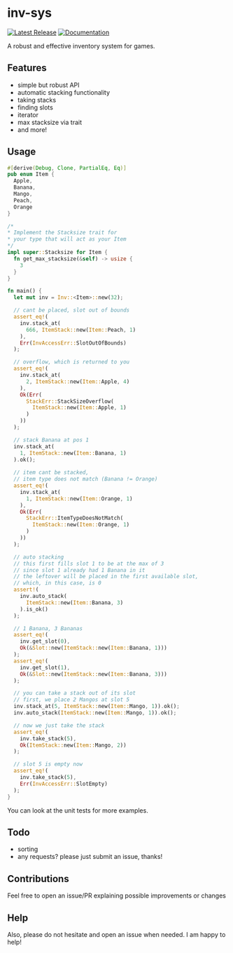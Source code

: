 # inv-sys
[![Latest Release][crates-io-badge]][crates-io-url]
[![Documentation][docs-rs-img]][docs-rs-url]

A robust and effective inventory system for games.

## Features
- simple but robust API
- automatic stacking functionality
- taking stacks
- finding slots
- iterator
- max stacksize via trait
- and more!

## Usage
```rust
#[derive(Debug, Clone, PartialEq, Eq)]
pub enum Item {
  Apple,
  Banana,
  Mango,
  Peach,
  Orange
}

/* 
* Implement the Stacksize trait for 
* your type that will act as your Item
*/
impl super::Stacksize for Item {
  fn get_max_stacksize(&self) -> usize {
    3
  }
}

fn main() {
  let mut inv = Inv::<Item>::new(32);

  // cant be placed, slot out of bounds
  assert_eq!(
    inv.stack_at(
      666, ItemStack::new(Item::Peach, 1)
    ),
    Err(InvAccessErr::SlotOutOfBounds)
  );

  // overflow, which is returned to you
  assert_eq!(
    inv.stack_at(
      2, ItemStack::new(Item::Apple, 4)
    ),
    Ok(Err(
      StackErr::StackSizeOverflow(
        ItemStack::new(Item::Apple, 1)
      )
    ))
  );

  // stack Banana at pos 1
  inv.stack_at(
    1, ItemStack::new(Item::Banana, 1)
  ).ok();
  
  // item cant be stacked, 
  // item type does not match (Banana != Orange)
  assert_eq!(
    inv.stack_at(
      1, ItemStack::new(Item::Orange, 1)
    ),
    Ok(Err(
      StackErr::ItemTypeDoesNotMatch(
        ItemStack::new(Item::Orange, 1)
      )
    ))
  );

  // auto stacking
  // this first fills slot 1 to be at the max of 3
  // since slot 1 already had 1 Banana in it
  // the leftover will be placed in the first available slot,
  // which, in this case, is 0
  assert!(
    inv.auto_stack(
      ItemStack::new(Item::Banana, 3)
    ).is_ok()
  );

  // 1 Banana, 3 Bananas
  assert_eq!(
    inv.get_slot(0), 
    Ok(&Slot::new(ItemStack::new(Item::Banana, 1)))
  );
  assert_eq!(
    inv.get_slot(1), 
    Ok(&Slot::new(ItemStack::new(Item::Banana, 3)))
  );

  // you can take a stack out of its slot
  // first, we place 2 Mangos at slot 5
  inv.stack_at(5, ItemStack::new(Item::Mango, 1)).ok();
  inv.auto_stack(ItemStack::new(Item::Mango, 1)).ok();

  // now we just take the stack
  assert_eq!(
    inv.take_stack(5), 
    Ok(ItemStack::new(Item::Mango, 2))
  );

  // slot 5 is empty now
  assert_eq!(
    inv.take_stack(5), 
    Err(InvAccessErr::SlotEmpty)
  );
}
```
You can look at the unit tests for more examples.

## Todo
 - sorting
 - any requests? please just submit an issue, thanks!

## Contributions
Feel free to open an issue/PR explaining possible improvements or changes

## Help
Also, please do not hesitate and open an issue when needed. I am happy to help!

[crates-io-badge]: https://img.shields.io/crates/v/inv-sys.svg
[crates-io-url]: https://crates.io/crates/inv-sys
[docs-rs-img]: https://docs.rs/inv-sys/badge.svg
[docs-rs-url]: https://docs.rs/inv-sys

